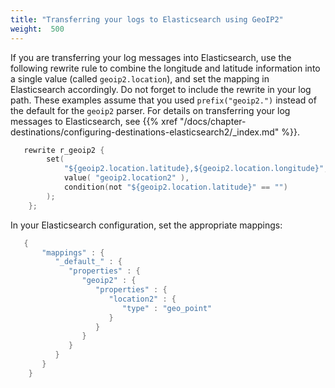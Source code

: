 ```yaml
---
title: "Transferring your logs to Elasticsearch using GeoIP2"
weight:  500
---
```

<!-- DISCLAIMER: This file is based on the syslog-ng Open Source Edition documentation https://github.com/balabit/syslog-ng-ose-guides/commit/2f4a52ee61d1ea9ad27cb4f3168b95408fddfdf2 and is used under the terms of The syslog-ng Open Source Edition Documentation License. The file has been modified by Axoflow. -->

If you are transferring your log messages into Elasticsearch, use the following rewrite rule to combine the longitude and latitude information into a single value (called `geoip2.location`), and set the mapping in Elasticsearch accordingly. Do not forget to include the rewrite in your log path. These examples assume that you used `prefix("geoip2.")` instead of the default for the `geoip2` parser. For details on transferring your log messages to Elasticsearch, see {{% xref "/docs/chapter-destinations/configuring-destinations-elasticsearch2/_index.md" %}}.

```c
   rewrite r_geoip2 {
        set(
            "${geoip2.location.latitude},${geoip2.location.longitude}",
            value( "geoip2.location2" ),
            condition(not "${geoip2.location.latitude}" == "")
        );
    };
```

In your Elasticsearch configuration, set the appropriate mappings:

```c
   {
       "mappings" : {
          "_default_" : {
             "properties" : {
                "geoip2" : {
                   "properties" : {
                      "location2" : {
                         "type" : "geo_point"
                      }
                   }
                }
             }
          }
       }
    }

```
